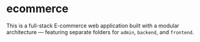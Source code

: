 ﻿# ecommerce
 This is a full-stack E-commerce web application built with a modular architecture — featuring separate folders for `admin`, `backend`, and `frontend`.
